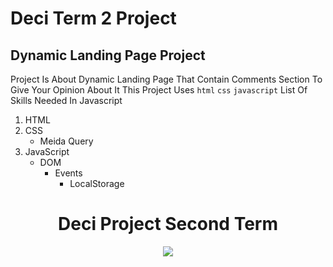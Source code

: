# Deci Term 2 Project
## Dynamic Landing Page Project

Project Is About Dynamic Landing Page That Contain Comments Section To Give Your Opinion About It
This Project Uses `html` `css` `javascript`
List Of Skills Needed In Javascript 
1. HTML
2. CSS
   - Meida Query
3. JavaScript
   - DOM
       - Events
          - LocalStorage





































<div id="title" align="center">
  <h1>Deci Project Second Term</h1>
</div>
<div id="header" align="center">
  <img src="https://mcit.gov.eg/images/tree/Digital%20Egypt%20Cubs%20Initiative.jpg">
</div>
